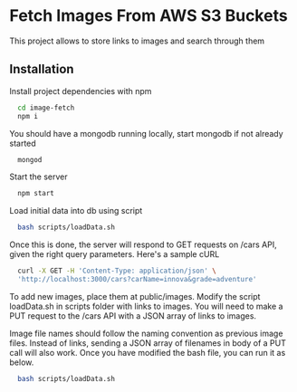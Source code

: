 
# Fetch Images From AWS S3 Buckets 

This project allows to store links to images and search through them




## Installation

Install project dependencies with npm

```bash
  cd image-fetch
  npm i
```

You should have a mongodb running locally, start mongodb if not already started

```bash
  mongod
```

Start the server 

```bash
  npm start
```

Load initial data into db using script

```bash
  bash scripts/loadData.sh
```

Once this is done, the server will respond to GET requests on /cars API, given the right query parameters. Here's a sample cURL

```bash
  curl -X GET -H 'Content-Type: application/json' \
  'http://localhost:3000/cars?carName=innova&grade=adventure'
```

To add new images, place them at public/images. Modify the script loadData.sh in scripts folder with links to images. You will need to make a PUT request to the /cars API with a JSON array of links to images.

Image file names should follow the naming convention as previous image files. Instead of links, sending a JSON array of filenames in body of a PUT call will also work. Once you have modified the bash file, you can run it as below. 

```bash
  bash scripts/loadData.sh
```
